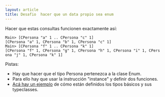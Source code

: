 ```yaml
---
layout: article
title: Desafio  hacer que un data propio sea enum
---
```

Hacer que estas consultas funcionen exactamente así:

`Main> [CPersona "a" 1 .. CPersona "c" 1]`
`[CPersona "a" 1, CPersona "b" 1, CPersona "c" 1]`
`Main> [CPersona "f" 1 .. CPersona "k" 1]`
`[CPersona "f" 1, CPersona "g" 1, CPersona "h" 1, CPersona "i" 1, CPersona "j" 1, CPersona "k" 1]`

Pistas:

-   Hay que hacer que el tipo Persona pertenezca a la clase Enum.
-   Para ello hay que usar la instrucción "instance" y definir dos funciones.
-   [Acá hay un ejemplo](https://www.haskell.org/onlinereport/standard-prelude.html) de cómo están definidos los tipos básicos y sus typeclasses.

